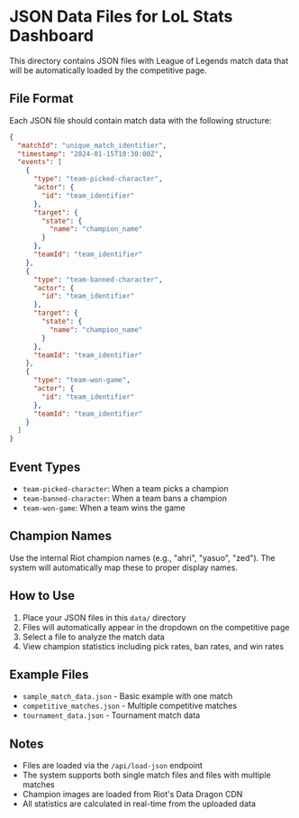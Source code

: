 # JSON Data Files for LoL Stats Dashboard

This directory contains JSON files with League of Legends match data that will be automatically loaded by the competitive page.

## File Format

Each JSON file should contain match data with the following structure:

```json
{
  "matchId": "unique_match_identifier",
  "timestamp": "2024-01-15T10:30:00Z",
  "events": [
    {
      "type": "team-picked-character",
      "actor": {
        "id": "team_identifier"
      },
      "target": {
        "state": {
          "name": "champion_name"
        }
      },
      "teamId": "team_identifier"
    },
    {
      "type": "team-banned-character",
      "actor": {
        "id": "team_identifier"
      },
      "target": {
        "state": {
          "name": "champion_name"
        }
      },
      "teamId": "team_identifier"
    },
    {
      "type": "team-won-game",
      "actor": {
        "id": "team_identifier"
      },
      "teamId": "team_identifier"
    }
  ]
}
```

## Event Types

- `team-picked-character`: When a team picks a champion
- `team-banned-character`: When a team bans a champion  
- `team-won-game`: When a team wins the game

## Champion Names

Use the internal Riot champion names (e.g., "ahri", "yasuo", "zed"). The system will automatically map these to proper display names.

## How to Use

1. Place your JSON files in this `data/` directory
2. Files will automatically appear in the dropdown on the competitive page
3. Select a file to analyze the match data
4. View champion statistics including pick rates, ban rates, and win rates

## Example Files

- `sample_match_data.json` - Basic example with one match
- `competitive_matches.json` - Multiple competitive matches
- `tournament_data.json` - Tournament match data

## Notes

- Files are loaded via the `/api/load-json` endpoint
- The system supports both single match files and files with multiple matches
- Champion images are loaded from Riot's Data Dragon CDN
- All statistics are calculated in real-time from the uploaded data
